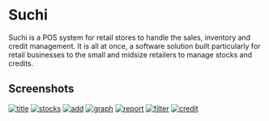 # Suchi

Suchi is a POS system for retail stores to handle the sales, inventory and credit management. It is all at once, a software solution built particularly for retail businesses to the small and midsize retailers to manage stocks and credits.


## Screenshots

[![title](https://i.im.ge/2022/08/05/Fcs9hX.title.md.jpg)](https://im.ge/i/Fcs9hX)
[![stocks](https://i.im.ge/2022/08/05/Fcs7sy.stocks.jpg)](https://im.ge/i/Fcs7sy)
[![add](https://i.im.ge/2022/08/05/FcsdUx.add.jpg)](https://im.ge/i/FcsdUx)
[![graph](https://i.im.ge/2022/08/05/Fcss4J.graph.jpg)](https://im.ge/i/Fcss4J)
[![report](https://i.im.ge/2022/08/05/FcsDyS.report.jpg)](https://im.ge/i/FcsDyS)
[![filter](https://i.im.ge/2022/08/05/FcsqYa.filter.jpg)](https://im.ge/i/FcsqYa)
[![credit](https://i.im.ge/2022/08/05/Fcs5o9.credit.jpg)](https://im.ge/i/Fcs5o9)
